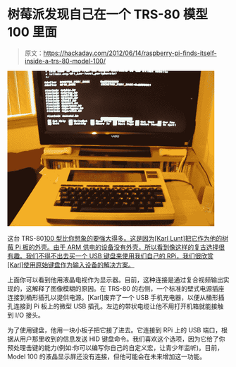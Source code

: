 # 树莓派发现自己在一个 TRS-80 模型 100 里面

> 原文：<https://hackaday.com/2012/06/14/raspberry-pi-finds-itself-inside-a-trs-80-model-100/>

![](img/7b493a0c71161fd0aa400d85ab324c58.png "RPi-at-home-in-TRS-80-Model-100")

这台 TRS-80[100 型比你想象的要强大得多。这是因为[Karl Lunt]把它作为他的树莓 Pi 板的外壳。由于 ARM 供电的设备没有外壳，所以看到像这样的复古选择很有趣。我们不得不出去买一个 USB 键盘来使用我们自己的 RPi，我们很欣赏[Karl]使用原始键盘作为输入设备的解决方案。](http://www.seanet.com/~karllunt/RasPiM100.html)

上面你可以看到他用液晶电视作为显示器。目前，这种连接是通过复合视频输出实现的，这解释了图像模糊的原因。在 TRS-80 的右侧，一个标准的壁式电源插座连接到桶形插孔以提供电源。[Karl]废弃了一个 USB 手机充电器，以便从桶形插孔连接到 Pi 板上的微型 USB 插孔。左边的带状电缆让他不用打开机箱就能接触到 I/O 接头。

为了使用键盘，他用一块小板子把它接了进去。它连接到 RPi 上的 USB 端口，根据从用户那里收到的信息发送 HID 键盘命令。我们喜欢这个选项，因为它给了你预处理击键的能力(例如:你可以编写你自己的自定义宏，让青少年监听)。目前，Model 100 的液晶显示屏还没有连接，但他可能会在未来增加这一功能。